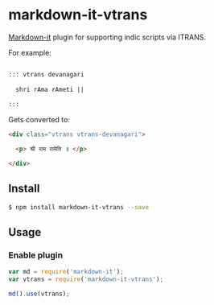 # markdown-it-vtrans
[Markdown-it][markdown-it] plugin for supporting indic scripts via ITRANS.

For example:

```md

::: vtrans devanagari
  
  shri rAma rAmeti ||
  
:::

```

Gets converted to:

```html
<div class="vtrans vtrans-devanagari">

  <p> श्री राम रामेति ॥ </p>

</div>
```


## Install

```bash
$ npm install markdown-it-vtrans --save
```


## Usage


### Enable plugin

```js
var md = require('markdown-it');
var vtrans = require('markdown-it-vtrans');

md().use(vtrans);
```

[markdown-it]: https://github.com/markdown-it/markdown-it
